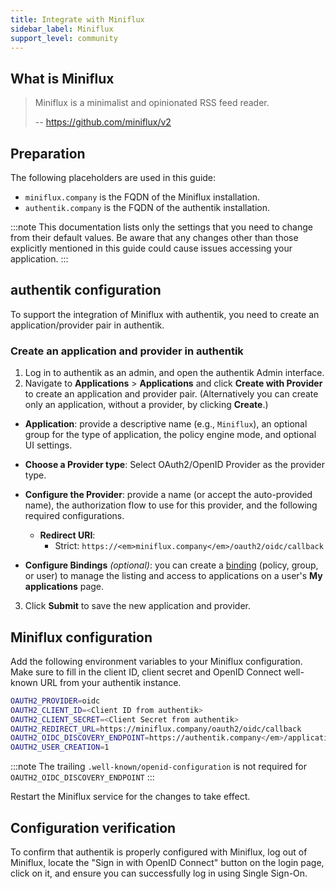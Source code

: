 ```yaml
---
title: Integrate with Miniflux
sidebar_label: Miniflux
support_level: community
---
```


## What is Miniflux

> Miniflux is a minimalist and opinionated RSS feed reader.
>
> -- https://github.com/miniflux/v2

## Preparation

The following placeholders are used in this guide:

- `miniflux.company` is the FQDN of the Miniflux installation.
- `authentik.company` is the FQDN of the authentik installation.

:::note
This documentation lists only the settings that you need to change from their default values. Be aware that any changes other than those explicitly mentioned in this guide could cause issues accessing your application.
:::

## authentik configuration

To support the integration of Miniflux with authentik, you need to create an application/provider pair in authentik.

### Create an application and provider in authentik

1. Log in to authentik as an admin, and open the authentik Admin interface.
2. Navigate to **Applications** > **Applications** and click **Create with Provider** to create an application and provider pair. (Alternatively you can create only an application, without a provider, by clicking **Create**.)

- **Application**: provide a descriptive name (e.g., `Miniflux`), an optional group for the type of application, the policy engine mode, and optional UI settings.

- **Choose a Provider type**: Select OAuth2/OpenID Provider as the provider type.

- **Configure the Provider**: provide a name (or accept the auto-provided name), the authorization flow to use for this provider, and the following required configurations.
    - **Redirect URI**:
        - Strict: <kbd>`https://<em>miniflux.company</em>/oauth2/oidc/callback`</kbd>
        
- **Configure Bindings** _(optional)_: you can create a [binding](/docs/add-secure-apps/flows-stages/bindings/) (policy, group, or user) to manage the listing and access to applications on a user's **My applications** page.

3. Click **Submit** to save the new application and provider.

## Miniflux configuration

Add the following environment variables to your Miniflux configuration. Make sure to fill in the client ID, client secret and OpenID Connect well-known URL from your authentik instance.

```sh
OAUTH2_PROVIDER=oidc
OAUTH2_CLIENT_ID=<Client ID from authentik>
OAUTH2_CLIENT_SECRET=<Client Secret from authentik>
OAUTH2_REDIRECT_URL=https://miniflux.company/oauth2/oidc/callback
OAUTH2_OIDC_DISCOVERY_ENDPOINT=https://authentik.company</em>/application/o/<application slug>/
OAUTH2_USER_CREATION=1
```

:::note
The trailing `.well-known/openid-configuration` is not required for `OAUTH2_OIDC_DISCOVERY_ENDPOINT`
:::

Restart the Miniflux service for the changes to take effect.

## Configuration verification

To confirm that authentik is properly configured with Miniflux, log out of Miniflux, locate the "Sign in with OpenID Connect" button on the login page, click on it, and ensure you can successfully log in using Single Sign-On.